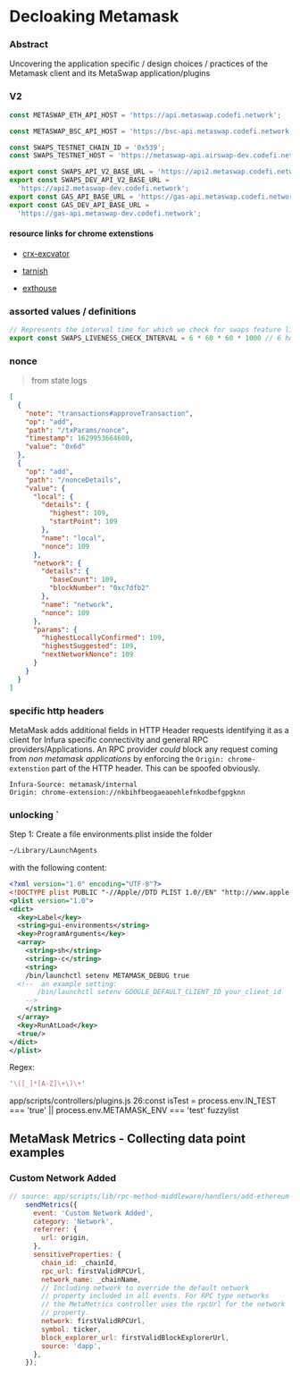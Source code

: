 # Decloaking Metamask

### Abstract

Uncovering the application specific / design choices / practices of the Metamask client and its MetaSwap application/plugins

### V2

```js
const METASWAP_ETH_API_HOST = 'https://api.metaswap.codefi.network';

const METASWAP_BSC_API_HOST = 'https://bsc-api.metaswap.codefi.network';

const SWAPS_TESTNET_CHAIN_ID = '0x539';
const SWAPS_TESTNET_HOST = 'https://metaswap-api.airswap-dev.codefi.network';

export const SWAPS_API_V2_BASE_URL = 'https://api2.metaswap.codefi.network';
export const SWAPS_DEV_API_V2_BASE_URL =
  'https://api2.metaswap-dev.codefi.network';
export const GAS_API_BASE_URL = 'https://gas-api.metaswap.codefi.network';
export const GAS_DEV_API_BASE_URL =
  'https://gas-api.metaswap-dev.codefi.network';
```

#### resource links for chrome extenstions 

- [crx-excvator](https://crxcavator.io/)

- [tarnish](https://thehackerblog.com/tarnish/)

- [exthouse](https://github.com/treosh/exthouse)


### assorted values / definitions 

```js
// Represents the interval time for which we check for swaps feature liveliness
export const SWAPS_LIVENESS_CHECK_INTERVAL = 6 * 60 * 60 * 1000 // 6 hours
```

### nonce

> from state logs

```json
[
  {
    "note": "transactions#approveTransaction",
    "op": "add",
    "path": "/txParams/nonce",
    "timestamp": 1629953664600,
    "value": "0x6d"
  },
  {
    "op": "add",
    "path": "/nonceDetails",
    "value": {
      "local": {
        "details": {
          "highest": 109,
          "startPoint": 109
        },
        "name": "local",
        "nonce": 109
      },
      "network": {
        "details": {
          "baseCount": 109,
          "blockNumber": "0xc7dfb2"
        },
        "name": "network",
        "nonce": 109
      },
      "params": {
        "highestLocallyConfirmed": 109,
        "highestSuggested": 109,
        "nextNetworkNonce": 109
      }
    }
  }
]
```


### specific http headers

MetaMask adds additional fields in HTTP Header requests identifying it as a client for Infura specific connectivity and general RPC providers/Applications. 
An RPC provider *could* block any request coming from *non metamask applications* by enforcing the `Origin: chrome-extenstion` part of the HTTP header. This can be spoofed obviously.

```
Infura-Source: metamask/internal
Origin: chrome-extension://nkbihfbeogaeaoehlefnkodbefgpgknn
```


### unlocking `
Step 1: Create a file environments.plist inside the folder 
```bash
~/Library/LaunchAgents 
```
with the following content:

```xml
<?xml version="1.0" encoding="UTF-8"?>
<!DOCTYPE plist PUBLIC "-//Apple//DTD PLIST 1.0//EN" "http://www.apple.com/DTDs/PropertyList-1.0.dtd">
<plist version="1.0">
<dict>
  <key>Label</key>
  <string>gui-environments</string>
  <key>ProgramArguments</key>
  <array>
    <string>sh</string>
    <string>-c</string>
    <string>
    /bin/launchctl setenv METAMASK_DEBUG true
  <!--  an example setting:
       /bin/launchctl setenv GOOGLE_DEFAULT_CLIENT_ID your_client_id  
    -->
    </string>
  </array>
  <key>RunAtLoad</key>
  <true/>
</dict>
</plist>
```

Regex:
```perl
'\([_]*[A-Z]\+\)\+'
```

app/scripts/controllers/plugins.js
26:const isTest = process.env.IN_TEST === 'true' || process.env.METAMASK_ENV === 'test'
fuzzylist

## MetaMask Metrics - Collecting data point examples

### Custom Network Added

```js
// source: app/scripts/lib/rpc-method-middleware/handlers/add-ethereum-chain.js
    sendMetrics({
      event: 'Custom Network Added',
      category: 'Network',
      referrer: {
        url: origin,
      },
      sensitiveProperties: {
        chain_id: _chainId,
        rpc_url: firstValidRPCUrl,
        network_name: _chainName,
        // Including network to override the default network
        // property included in all events. For RPC type networks
        // the MetaMetrics controller uses the rpcUrl for the network
        // property.
        network: firstValidRPCUrl,
        symbol: ticker,
        block_explorer_url: firstValidBlockExplorerUrl,
        source: 'dapp',
      },
    });
 ```
